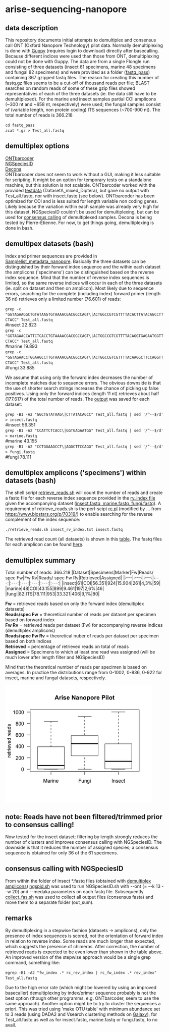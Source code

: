 # arise-sequencing-nanopore
## data description
This repository documents initial attempts to demultiplex and consensus call ONT (Oxford Nanopore Technology) pilot data.
Normally demultiplexing is done with [Guppy](https://community.nanoporetech.com/protocols/Guppy-protocol/v/gpb_2003_v1_revz_14dec2018/linux-guppy) (requires login to download) directly after basecalling. Because different indices were used than those from ONT, demultiplexing could not be done with Guppy.
The data are from a single Flongle run consisting of three datasets (insect 61 specimens, marine 48 specimens and fungal 82 specimens)
and were provided as a folder ([fastq_pass](https://drive.google.com/drive/u/1/folders/1b-3ZsvCA9DyMpFp9QCmAJBaPFgScnIY1)) containing 367 gzipped fastq files. 
The reason for creating this number of fastq.gz files seems to be a cut-off of thousand reads per file; BLAST searches on random reads of some of these
gzip files showed representatives of each of the three datasets (ie. the data still have to be demultiplexed). For the marine and insect
samples partial COI amplicons (~300 nt and ~658 nt, respectively) were used; the fungal samples consist of (variable length, non 
protein coding) ITS sequences (~700-900 nt). The total number of reads is 366.218

`cd fastq_pass`\
`zcat *.gz > Test_all.fastq`

## demultiplex options
[ONTbarcoder](https://github.com/asrivathsan/ONTbarcoder)\
[NGSpeciesID](https://github.com/ksahlin/NGSpeciesID)\
[Decona](https://github.com/Saskia-Oosterbroek/decona)\
ONTbarcoder does not seem to work without a GUI, making it less suitable for scripting. It might be an option for temporary tests on
a standalone machine, but this solution is not scalable. ONTbarcoder worked with the provided [testdata](https://drive.google.com/drive/folders/1F-ojNW-gj2YL1vj8QXsuDxB1BAdZsw20) (DatasetA_mixed_Diptera), but gave no output with Test_all.fastq, nor with insect.fastq (see below). ONTbarcoder has been 
optimized for COI and is less suited for length variable non coding genes. Likely because the variation within each sample was already very high for this dataset, NGSpeciesID couldn't be used for demultiplexing, but can be used for [consensus calling](#consensus-calling-with-ngspeciesid) of demultiplexed samples. Decona is being tested by Pierre-Étienne. For now, to get things going, demultiplexing is done in bash.

## demultipex datasets (bash)
Index and primer sequences are provided in [Samplelist_metadata_nanopore](https://docs.google.com/spreadsheets/d/18Ms2JC2UmoVHpKIEy736SGRIA0DBC6dy/edit?usp=sharing&ouid=109237925768461347094&rtpof=true&sd=true). Basically the three datasets can be distinguished by their
forward index sequence and the within each dataset the amplicons ('specimens') can be distinguished based on the reverse index sequence.
Mind that the number of reverse index sequences is limited, so the same reverse indices will occur in each of the three datasets (ie. split
on dataset and then on amplicon). Most likely due to sequence errors, searching for the complete (including index) forward primer (length 36 nt)
retrieves only a limited number (76.601) of reads:

`grep -c "GGTAGAAGGCTGTATAAGTGTAAAACGACGGCCAGT\|ACTGGCCGTCGTTTTACACTTATACAGCCTTCTACC" Test_all.fastq`\
#insect  22.823\
`grep -c "GGTAGAACCATTCTCACCTGTAAAACGACGGCCAGT\|ACTGGCCGTCGTTTTACAGGTGAGAATGGTTCTACC" Test_all.fastq`\
#marine  19.893\
`grep -c "GGTAGAACCTGGAAGCCTTGTAAAACGACGGCCAGT\|ACTGGCCGTCGTTTTACAAGGCTTCCAGGTTCTACC" Test_all.fastq`\
#fungi   33.885

We assume that using only the forward index decreases the number of incomplete matches due to sequence errors. The obvious downside is that 
the use of shorter search strings increases the chance of picking up false positives. Using only the forward indices (length 11 nt) retrieves about
half (177.617) of the total number of reads. The [output](https://drive.google.com/drive/folders/1zYL8aNuHByU2BTK5xHu8yUuSoyxTK69E?usp=sharing) was saved for each dataset:

`grep -B1 -A2 "GGCTGTATAAG\|CTTATACAGCC" Test_all.fastq | sed '/^--$/d' > insect.fastq`\
#insect  56.351\
`grep -B1 -A2 "CCATTCTCACC\|GGTGAGAATGG" Test_all.fastq | sed '/^--$/d' > marine.fastq`\
#marine  43.155\
`grep -B1 -A2 "CCTGGAAGCCT\|AGGCTTCCAGG" Test_all.fastq | sed '/^--$/d' > fungi.fastq`\
#fungi   78.111

## demultiplex amplicons ('specimens') within datasets (bash)
The shell script [retrieve_reads.sh](https://github.com/naturalis/arise-sequencing-nanopore/blob/main/scripts/retrieve_reads.sh) will count the number of reads and create a fastq file for each reverse index sequence provided in the [rv_index file](https://github.com/naturalis/arise-sequencing-nanopore/tree/main/index_files) given the accompanying dataset ([insect.fastq, marine.fastq, fungi.fastq](https://drive.google.com/drive/folders/1zYL8aNuHByU2BTK5xHu8yUuSoyxTK69E?usp=sharing)).
A requirement of retrieve_reads.sh is the perl-scipt [rc.pl](https://github.com/naturalis/arise-sequencing-nanopore/blob/main/scripts/rc.pl) (modified by ... from https://www.biostars.org/p/70319/) to enable searching for the reverse complement of the index sequence:

`./retrieve_reads.sh insect_rv_index.txt insect.fastq`

The retrieved read count (all datasets) is shown in this [table](https://github.com/naturalis/arise-sequencing-nanopore/blob/main/metadata/Retrieved_reads.md).
The fastq files for each amplicon can be found [here](https://drive.google.com/drive/folders/1zYL8aNuHByU2BTK5xHu8yUuSoyxTK69E?usp=sharing).

## demultiplex summary
Total number of reads: 366.218
|Dataset|Specimens|Marker|Fw|Reads/   spec Fw|Fw Rv|Reads/  spec Fw Rv|Retrieved|Assigned|
|:---|:---:|:---:|:---:|:---:|:---:|:---:|:---:|:---:|
|insect|61|COI|56.351|924|15.904|261|4,3%|59|
|marine|48|COI|43.155|899|9.461|197|2,6%|46|
|fungi|82|ITS|78.111|953|33.321|406|9,1%|80|

**Fw** = retrieved reads based on only the forward index (demultiplex datasets)\
**Reads/spec Fw** = theoretical number of reads per dataset per specimen based on forward index\
**Fw Rv** = retrieved reads per dataset (Fw) for accompanying reverse indices (demultiplex amplicons)\
**Reads/spec Fw Rv** = theoretical nuber of reads per dataset per specimen based on both indices\
**Retrieved** = percentage of retrieved reads on total of reads\
**Assigned** = Specimens to which at least one read was assigned (will be much lower after length filter and NGSpeciesID)

Mind that the theoretical number of reads per specimen is based on averages. In practice the distributions range
from 0-1002, 0-836, 0-922 for insect, marine and fungal datasets, respectively.

![](https://github.com/naturalis/arise-sequencing-nanopore/blob/main/images/Nanopore_boxplot.png)

## note: Reads have not been filtered/trimmed prior to consensus calling!
Now tested for the insect dataset; filtering by length strongly reduces the number of clusters and improves consensus calling with NGSpeciesID. The downside is that it reduces the number of assigned species; a consensus sequence is obtained for only 36 of the 61 specimens. 

## consensus calling with NGSpeciesID
From within the folder of insect \*.fastq files (obtained with [demultiplex amplicons](https://github.com/naturalis/arise-sequencing-nanopore#demultiplex-amplicons-specimens-within-datasets-bash)) [ngspid.sh](https://github.com/naturalis/arise-sequencing-nanopore/blob/main/scripts/ngspid.sh) was used to run NGSpeciesID.sh with --ont (= --k 13 --w 20) and --medaka parameters on each fastq file. Subsequently [collect_fas.sh](https://github.com/naturalis/arise-sequencing-nanopore/blob/main/scripts/collect_fas.sh) was used  to collect all output files (consensus fasta) and move them to a separate folder (out_sum).

## remarks
By demultiplexing in a stepwise fashion (datasets -> amplicons), only the presence of index sequences is scored,
not the orientation of forward index in relation to reverse index. Some reads are much longer than expected, which suggests
the presence of chimeras. After correction, the number of retrieved reads is expected to be even lower than shown in
the table above. An improved version of the stepwise approach would be a single grep command, something like:

`egrep -B1 -A2 "fw_index .* rc_rev_index | rc_fw_index .* rev_index" Test_all.fastq` 

Due to the high error rate (which might be lowered by using an improved basecaller) demultiplexing by index/primer
sequence probably is not the best option (though other programms, e.g. ONTbarcoder, seem to use the same approach).
Another option might be to try to cluster the sequences a priori. This was tried using 'make OTU table' with minimum
abundance set to 3 reads (using DADA2 and Vsearch clustering methods on [Galaxy](https://galaxy.naturalis.nl/)), for 
Test_all.fastq as well as for insect.fastq, marine.fastq or fungi.fastq, to no avail.

